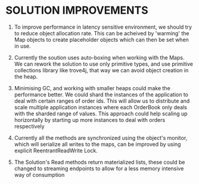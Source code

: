 # SOLUTION IMPROVEMENTS


1) To improve performance in latency sensitive environment, we should try to reduce object allocation rate. This can be acheived by 'warming' the Map objects to create placeholder objects which can then be set when in use. 

2) Currently the soution uses auto-boxing when working with the Maps.  We can rework the solution to use only primitive types, and use primitive collections library like trove4j, that way we can avoid object creation in the heap.
 
3) Minimising GC, and working with smaller heaps could make the performance better. We could shard the instances of the application to deal with certain ranges of order ids. This will allow us to distribute and scale multiple application instances where each OrderBook only deals with the sharded range of values. This approach could help scaling up horizontally by starting up more instances to deal with orders respectively

4) Currently all the methods are synchronized using the object's monitor, which will serialize all writes to the maps, can be improved by using explicit ReentrantReadWrite Lock.

5) The Solution's Read methods return materialized lists, these could be changed to streaming endpoints to allow for a less memory intensive way of consumption


